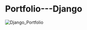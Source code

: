 # Portfolio---Django

![Django_Portfolio](https://user-images.githubusercontent.com/114981861/232670427-6abb46f1-5853-437b-b6ff-f75d3f3645e0.png)
